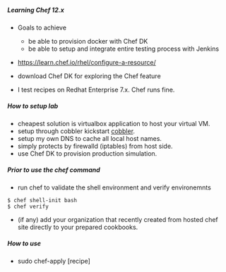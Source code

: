 ##### Learning Chef 12.x

* Goals to achieve
  * be able to provision docker with Chef DK
  * be able to setup and integrate entire testing process with Jenkins

* https://learn.chef.io/rhel/configure-a-resource/
* download Chef DK for exploring the Chef feature
* I test recipes on Redhat Enterprise 7.x. Chef runs fine.

##### How to setup lab

* cheapest solution is virtualbox application to host your virtual VM.
* setup through cobbler kickstart [cobbler](http://www.cobblerd.org/).
* setup my own DNS to cache all local host names.
* simply protects by firewalld (iptables) from host side.
* use Chef DK to provision production simulation.

##### Prior to use the chef command
* run chef to validate the shell environment and verify environemnts
```
$ chef shell-init bash
$ chef verify
```
* (if any) add your organization that recently created from hosted chef site 
  directly to your prepared cookbooks.

##### How to use
* sudo chef-apply [recipe]
